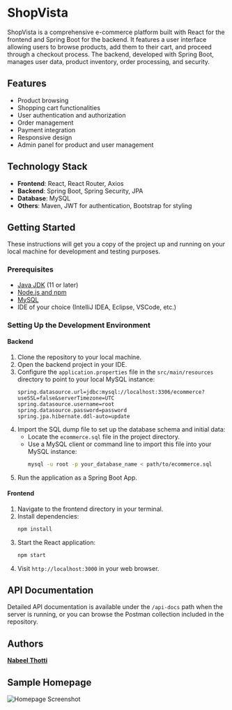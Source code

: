 # ShopVista

ShopVista is a comprehensive e-commerce platform built with React for the frontend and Spring Boot for the backend. It features a user interface allowing users to browse products, add them to their cart, and proceed through a checkout process. The backend, developed with Spring Boot, manages user data, product inventory, order processing, and security.

## Features

- Product browsing
- Shopping cart functionalities
- User authentication and authorization
- Order management
- Payment integration
- Responsive design
- Admin panel for product and user management

## Technology Stack

- **Frontend**: React, React Router, Axios
- **Backend**: Spring Boot, Spring Security, JPA
- **Database**: MySQL
- **Others**: Maven, JWT for authentication, Bootstrap for styling

## Getting Started

These instructions will get you a copy of the project up and running on your local machine for development and testing purposes.

### Prerequisites

- [Java JDK](https://www.oracle.com/java/technologies/javase-jdk11-downloads.html) (11 or later)
- [Node.js and npm](http://nodejs.org)
- [MySQL](https://www.mysql.com/)
- IDE of your choice (IntelliJ IDEA, Eclipse, VSCode, etc.)

### Setting Up the Development Environment

#### Backend

1. Clone the repository to your local machine.
2. Open the backend project in your IDE.
3. Configure the `application.properties` file in the `src/main/resources` directory to point to your local MySQL instance:
    ```properties
    spring.datasource.url=jdbc:mysql://localhost:3306/ecommerce?useSSL=false&serverTimezone=UTC
    spring.datasource.username=root
    spring.datasource.password=password
    spring.jpa.hibernate.ddl-auto=update
    ```
4. Import the SQL dump file to set up the database schema and initial data:
   - Locate the `ecommerce.sql` file in the project directory.
   - Use a MySQL client or command line to import this file into your MySQL instance:
       ```bash
       mysql -u root -p your_database_name < path/to/ecommerce.sql
       ```
5. Run the application as a Spring Boot App.

#### Frontend

1. Navigate to the frontend directory in your terminal.
2. Install dependencies:
    ```bash
    npm install
    ```
3. Start the React application:
    ```bash
    npm start
    ```
4. Visit `http://localhost:3000` in your web browser.

## API Documentation

Detailed API documentation is available under the `/api-docs` path when the server is running, or you can browse the Postman collection included in the repository.

## Authors

**[Nabeel Thotti](https://github.com/NabeelThotti)**

## Sample Homepage

![Homepage Screenshot](Images/Homepage.png "Homepage of E-Commerce Platform")
